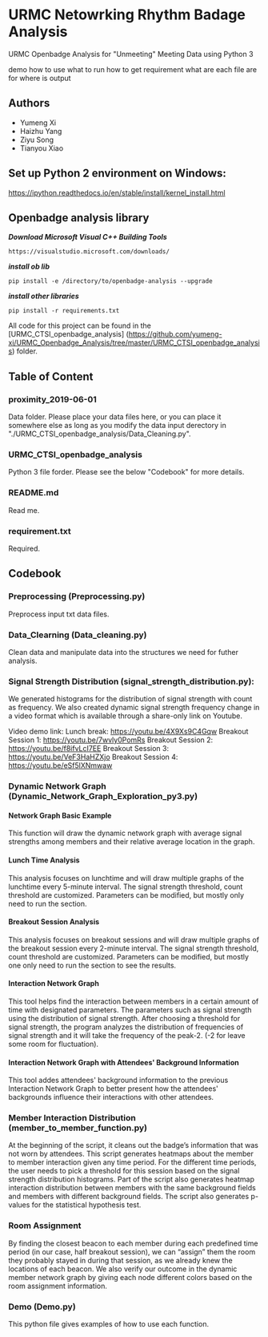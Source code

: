 # URMC Netowrking Rhythm Badage Analysis
URMC Openbadge Analysis for "Unmeeting" Meeting Data using Python 3

demo how to use 
what to run 
how to get requirement 
what are each file are for 
where is output 

## Authors
* Yumeng Xi
* Haizhu Yang
* Ziyu Song
* Tianyou Xiao


## Set up Python 2 environment on Windows:
https://ipython.readthedocs.io/en/stable/install/kernel_install.html

## Openbadge analysis library
***Download Microsoft Visual C++ Building Tools***
```
https://visualstudio.microsoft.com/downloads/
```
***install ob lib***
```
pip install -e /directory/to/openbadge-analysis --upgrade
```
***install other libraries***
```
pip install -r requirements.txt
```
All code for this project can be found in the [URMC_CTSI_openbadge_analysis] (https://github.com/yumeng-xi/URMC_Openbadge_Analysis/tree/master/URMC_CTSI_openbadge_analysis) folder.


## Table of Content

### proximity_2019-06-01

Data folder.
Please place your data files here, or you can place it somewhere else as long as you modify the data input derectory in "./URMC_CTSI_openbadge_analysis/Data_Cleaning.py". 

### URMC_CTSI_openbadge_analysis

Python 3 file forder.
Please see the below "Codebook" for more details. 

### README.md

Read me. 

### requirement.txt

Required. 



## Codebook
### Preprocessing (Preprocessing.py)

Preprocess input txt data files. 


### Data_Clearning (Data_cleaning.py)

Clean data and manipulate data into the structures we need for futher analysis. 


### Signal Strength Distribution (signal_strength_distribution.py):

We generated histograms for the distribution of signal strength with count as frequency. We also created dynamic signal strength frequency change in a video format which is available through a share-only link on Youtube.

Video demo link: 
Lunch break: https://youtu.be/4X9Xs9C4Gqw 
Breakout Session 1: https://youtu.be/7wvly0PomRs 
Breakout Session 2: https://youtu.be/f8ifvLcI7EE 
Breakout Session 3: https://youtu.be/VeF3HaHZXjo 
Breakout Session 4: https://youtu.be/eSf5lXNmwaw 


### Dynamic Network Graph (Dynamic_Network_Graph_Exploration_py3.py)
#### Network Graph Basic Example

This function will draw the dynamic network graph with average signal strengths among members and their relative average location in the graph. 

#### Lunch Time Analysis

This analysis focuses on lunchtime and will draw multiple graphs of the lunchtime every 5-minute interval. The signal strength threshold, count threshold are customized. Parameters can be modified, but mostly only need to run the section.

#### Breakout Session Analysis

This analysis focuses on breakout sessions and will draw multiple graphs of the breakout session every 2-minute interval. The signal strength threshold, count threshold are customized. Parameters can be modified, but mostly one only need to run the section to see the results. 

#### Interaction Network Graph

This tool helps find the interaction between members in a certain amount of time with designated parameters. The parameters such as signal strength using the distribution of signal strength. After choosing a threshold for signal strength, the program analyzes the distribution of frequencies of signal strength and it will take the frequency of the peak-2. (-2 for leave some room for fluctuation).

#### Interaction Network Graph with Attendees' Background Information

This tool addes attendees' background information to the previous Interaction Network Graph to better present how the attendees' backgrounds influence their interactions with other attendees.

### Member Interaction Distribution (member_to_member_function.py)

At the beginning of the script, it cleans out the badge’s information that was not worn by attendees. This script generates heatmaps about the member to member interaction given any time period. For the different time periods, the user needs to pick a threshold for this session based on the signal strength distribution histograms. Part of the script also generates heatmap interaction distribution between members with the same background fields and members with different background fields. The script also generates p-values for the statistical hypothesis test. 


### Room Assignment

By finding the closest beacon to each member during each predefined time period (in our case, half breakout session), we can “assign” them the room they probably stayed in during that session, as we already knew the locations of each beacon. We also verify our outcome in the dynamic member network graph by giving each node different colors based on the room assignment information. 


### Demo (Demo.py)

This python file gives examples of how to use each function. 


